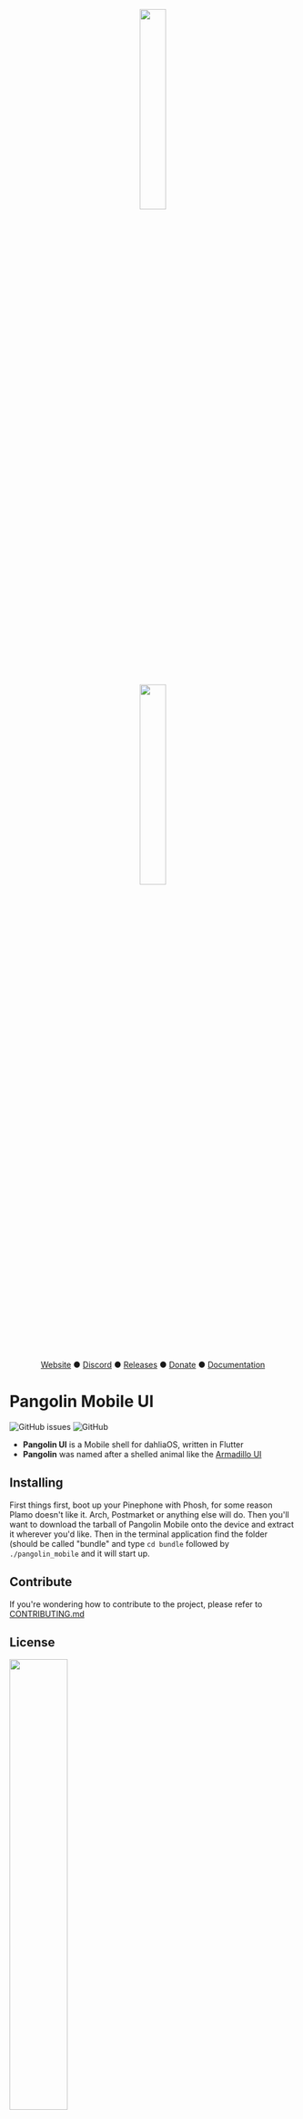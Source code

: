 <p align="center">
  <img width="30%" src="https://raw.githubusercontent.com/dahliaOS/brand/master/dahliaOS/svg/logotypewhitetext.svg#gh-dark-mode-only"
  
</p>
  
<p align="center">
  <img width="30%" src="https://github.com/dahliaOS/brand/blob/master/dahliaOS/svg/logotypeblacktext.svg#gh-light-mode-only"
  
</p>

<p align="center">
<a href="https://dahliaos.io">Website</a> ●
<a href="https://discord.gg/7qVbJHR">Discord</a> ●
<a href="https://github.com/dahliaos/releases/releases">Releases</a> ●
<a href="https://paypal.me/officialdahliaos">Donate</a> ●
<a href="https://github.com/dahliaos/documentation">Documentation</a>

# Pangolin Mobile UI
![GitHub issues](https://img.shields.io/github/issues/dahliaos/pangolin_mobile?color=brightgreen)
![GitHub](https://img.shields.io/github/license/dahliaos/pangolin_mobile?color=brightgreen)

 - **Pangolin UI** is a Mobile shell for dahliaOS, written in Flutter
 - **Pangolin** was named after a shelled animal like the [Armadillo UI](https://9to5google.com/2018/12/26/fuchsia-armadillo-ui-gone/)

## Installing
First things first, boot up your Pinephone with Phosh, for some reason Plamo doesn't like it. Arch, Postmarket or anything else will do. Then you'll want to download the tarball of Pangolin Mobile onto the device and extract it wherever you'd like. Then in the terminal application find the folder (should be called "bundle" and type `cd bundle` followed by `./pangolin_mobile` and it will start up.   

## Contribute

If you're wondering how to contribute to the project, please refer to [CONTRIBUTING.md](../CONTRIBUTING.md)


## License
<p align="left">
  <img width="45%" src="https://raw.githubusercontent.com/dahliaOS/brand/master/dahliaOS/svg/logotypewhitetext.svg#gh-dark-mode-only"
  
</p>
  
<p align="left">
  <img width="45%" src="https://github.com/dahliaOS/brand/blob/master/dahliaOS/svg/logotypeblacktext.svg#gh-light-mode-only"
  
</p>

Copyright @ 2019-2022 The dahliaOS Authors contact@dahliaos.io

This project is licensed under the [Apache 2.0 license](/LICENSE)

